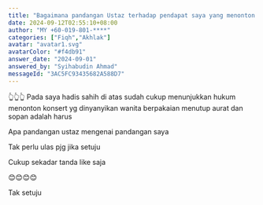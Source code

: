 ```yaml
---
title: "Bagaimana pandangan Ustaz terhadap pendapat saya yang menonton konsert wanita berpakaian menutup aurat hukumnya adalah harus?"
date: 2024-09-12T02:55:10+08:00
author: "MY +60-019-801-****"
categories: ["Fiqh","Akhlak"]
avatar: "avatar1.svg"
avatarColor: "#f4db91"
answer_date: "2024-09-01"
answered_by: "Syihabudin Ahmad"
messageId: "3AC5FC93435682A588D7"
---
```


👆👆👆
Pada saya hadis sahih di atas sudah cukup menunjukkan hukum menonton konsert yg dinyanyikan wanita berpakaian menutup aurat dan sopan adalah harus

Apa pandangan ustaz mengenai pandangan saya

Tak perlu ulas pjg jika setuju 

Cukup sekadar tanda like saja 

😊😊😊😊

<!--more-->

Tak setuju

